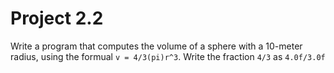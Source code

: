 # Project 2.2

Write a program that computes the volume of a sphere with a 10-meter radius,
using the formual `v = 4/3(pi)r^3`. Write the fraction `4/3` as `4.0f/3.0f`
